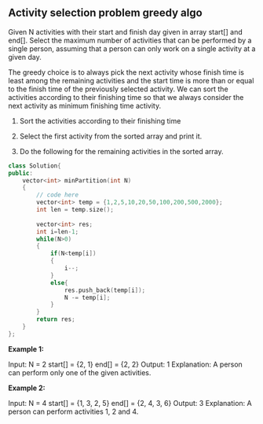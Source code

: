 ## Activity selection problem greedy algo

Given N activities with their start and finish day given in array start[] and end[]. Select the maximum number of activities that can be performed by a single person, assuming that a person can only work on a single activity at a given day.

The greedy choice is to always pick the next activity whose finish time is least among the remaining activities and the start time is more than or equal to the finish time of the previously selected activity. We can sort the activities according to their finishing time so that we always consider the next activity as minimum finishing time activity.
1) Sort the activities according to their finishing time 

2) Select the first activity from the sorted array and print it. 

3) Do the following for the remaining activities in the sorted array. 

```cpp
class Solution{
public:
    vector<int> minPartition(int N)
    {
        // code here
        vector<int> temp = {1,2,5,10,20,50,100,200,500,2000};
        int len = temp.size();
        
        vector<int> res;
        int i=len-1;
        while(N>0)
        {
            if(N<temp[i])
            {
                i--;
            }
            else{
                res.push_back(temp[i]);
                N -= temp[i];
            }
        }
        return res;
    }
};
```

**Example 1:**

Input:
N = 2
start[] = {2, 1}
end[] = {2, 2}
Output: 1
Explanation: A person can perform only one of the given activities.

**Example 2:**

Input:
N = 4
start[] = {1, 3, 2, 5}
end[] = {2, 4, 3, 6}
Output: 3
Explanation: A person can perform activities 1, 2 and 4.


